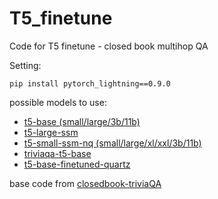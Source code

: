 # T5_finetune

Code for T5 finetune - closed book multihop QA

Setting:
```
pip install pytorch_lightning==0.9.0
```
possible models to use:
* [t5-base (small/large/3b/11b)](https://huggingface.co/t5-base)
* [t5-large-ssm](https://huggingface.co/google/t5-large-ssm)
* [t5-small-ssm-nq (small/large/xl/xxl/3b/11b)](https://huggingface.co/google/t5-small-ssm-nq)
* [triviaqa-t5-base](https://huggingface.co/deep-learning-analytics/triviaqa-t5-base)
* [t5-base-finetuned-quartz](https://huggingface.co/mrm8488/t5-base-finetuned-quartz)

base code from [closedbook-triviaQA](https://github.com/priya-dwivedi/Deep-Learning/blob/master/trivia-bot-t5/T5-ClosedBook-TriviaQA-Github.ipynb)
